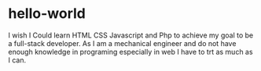 # hello-world
I wish I Could learn HTML CSS Javascript and Php to achieve my goal to be a full-stack developer. 
As I am a mechanical engineer and do not have enough knowledge in programing especially in web
 I have to trt as much as I can. 